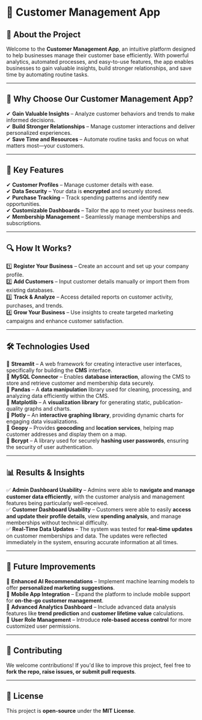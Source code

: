 # 🛒 Customer Management App

## 📌 About the Project  
Welcome to the **Customer Management App**, an intuitive platform designed to help businesses manage their customer base efficiently. With powerful analytics, automated processes, and easy-to-use features, the app enables businesses to gain valuable insights, build stronger relationships, and save time by automating routine tasks.  

---

## 🌟 Why Choose Our Customer Management App?  
✔ **Gain Valuable Insights** – Analyze customer behaviors and trends to make informed decisions.  
✔ **Build Stronger Relationships** – Manage customer interactions and deliver personalized experiences.  
✔ **Save Time and Resources** – Automate routine tasks and focus on what matters most—your customers.  

---

## 🌟 Key Features  
✔ **Customer Profiles** – Manage customer details with ease.  
✔ **Data Security** – Your data is **encrypted** and securely stored.  
✔ **Purchase Tracking** – Track spending patterns and identify new opportunities.  
✔ **Customizable Dashboards** – Tailor the app to meet your business needs.  
✔ **Membership Management** – Seamlessly manage memberships and subscriptions.  

---

## 🔍 How It Works?  
1️⃣ **Register Your Business** – Create an account and set up your company profile.  
2️⃣ **Add Customers** – Input customer details manually or import them from existing databases.  
3️⃣ **Track & Analyze** – Access detailed reports on customer activity, purchases, and trends.  
4️⃣ **Grow Your Business** – Use insights to create targeted marketing campaigns and enhance customer satisfaction.  

---

## 🛠️ Technologies Used  
🔹 **Streamlit** – A web framework for creating interactive user interfaces, specifically for building the **CMS** interface.  
🔹 **MySQL Connector** – Enables **database interaction**, allowing the CMS to store and retrieve customer and membership data securely.  
🔹 **Pandas** – A **data manipulation** library used for cleaning, processing, and analyzing data efficiently within the CMS.  
🔹 **Matplotlib** – A **visualization library** for generating static, publication-quality graphs and charts.  
🔹 **Plotly** – An **interactive graphing library**, providing dynamic charts for engaging data visualizations.  
🔹 **Geopy** – Provides **geocoding** and **location services**, helping map customer addresses and display them on a map.  
🔹 **Bcrypt** – A library used for securely **hashing user passwords**, ensuring the security of user authentication.  

---

## 📊 Results & Insights  
✅ **Admin Dashboard Usability** – Admins were able to **navigate and manage customer data efficiently**, with the customer analysis and management features being particularly well-received.  
✅ **Customer Dashboard Usability** – Customers were able to easily **access and update their profile details**, view **spending analysis**, and manage memberships without technical difficulty.  
✅ **Real-Time Data Updates** – The system was tested for **real-time updates** on customer memberships and data. The updates were reflected immediately in the system, ensuring accurate information at all times.  

---

## 🚀 Future Improvements  
🔹 **Enhanced AI Recommendations** – Implement machine learning models to offer **personalized marketing suggestions**.  
🔹 **Mobile App Integration** – Expand the platform to include mobile support for **on-the-go customer management**.  
🔹 **Advanced Analytics Dashboard** – Include advanced data analysis features like **trend prediction** and **customer lifetime value** calculations.  
🔹 **User Role Management** – Introduce **role-based access control** for more customized user permissions.  

---

## 🤝 Contributing  
We welcome contributions! If you'd like to improve this project, feel free to **fork the repo, raise issues, or submit pull requests**.  

---

## 📜 License  
This project is **open-source** under the **MIT License**.  
